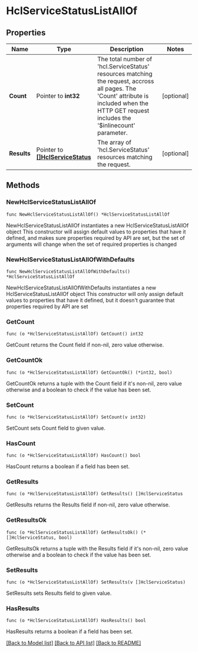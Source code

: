 # HclServiceStatusListAllOf

## Properties

Name | Type | Description | Notes
------------ | ------------- | ------------- | -------------
**Count** | Pointer to **int32** | The total number of &#39;hcl.ServiceStatus&#39; resources matching the request, accross all pages. The &#39;Count&#39; attribute is included when the HTTP GET request includes the &#39;$inlinecount&#39; parameter. | [optional] 
**Results** | Pointer to [**[]HclServiceStatus**](hcl.ServiceStatus.md) | The array of &#39;hcl.ServiceStatus&#39; resources matching the request. | [optional] 

## Methods

### NewHclServiceStatusListAllOf

`func NewHclServiceStatusListAllOf() *HclServiceStatusListAllOf`

NewHclServiceStatusListAllOf instantiates a new HclServiceStatusListAllOf object
This constructor will assign default values to properties that have it defined,
and makes sure properties required by API are set, but the set of arguments
will change when the set of required properties is changed

### NewHclServiceStatusListAllOfWithDefaults

`func NewHclServiceStatusListAllOfWithDefaults() *HclServiceStatusListAllOf`

NewHclServiceStatusListAllOfWithDefaults instantiates a new HclServiceStatusListAllOf object
This constructor will only assign default values to properties that have it defined,
but it doesn't guarantee that properties required by API are set

### GetCount

`func (o *HclServiceStatusListAllOf) GetCount() int32`

GetCount returns the Count field if non-nil, zero value otherwise.

### GetCountOk

`func (o *HclServiceStatusListAllOf) GetCountOk() (*int32, bool)`

GetCountOk returns a tuple with the Count field if it's non-nil, zero value otherwise
and a boolean to check if the value has been set.

### SetCount

`func (o *HclServiceStatusListAllOf) SetCount(v int32)`

SetCount sets Count field to given value.

### HasCount

`func (o *HclServiceStatusListAllOf) HasCount() bool`

HasCount returns a boolean if a field has been set.

### GetResults

`func (o *HclServiceStatusListAllOf) GetResults() []HclServiceStatus`

GetResults returns the Results field if non-nil, zero value otherwise.

### GetResultsOk

`func (o *HclServiceStatusListAllOf) GetResultsOk() (*[]HclServiceStatus, bool)`

GetResultsOk returns a tuple with the Results field if it's non-nil, zero value otherwise
and a boolean to check if the value has been set.

### SetResults

`func (o *HclServiceStatusListAllOf) SetResults(v []HclServiceStatus)`

SetResults sets Results field to given value.

### HasResults

`func (o *HclServiceStatusListAllOf) HasResults() bool`

HasResults returns a boolean if a field has been set.


[[Back to Model list]](../README.md#documentation-for-models) [[Back to API list]](../README.md#documentation-for-api-endpoints) [[Back to README]](../README.md)


